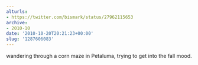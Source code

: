 ```yaml
---
alturls:
- https://twitter.com/bismark/status/27962115653
archive:
- 2010-10
date: '2010-10-20T20:21:23+00:00'
slug: '1287606083'
---
```


wandering through a corn maze in Petaluma, trying to get into the fall mood.

